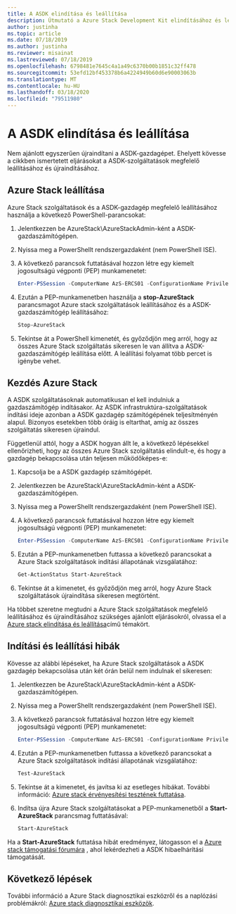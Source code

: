 ```yaml
---
title: A ASDK elindítása és leállítása
description: Útmutató a Azure Stack Development Kit elindításához és leállításához (ASDK).
author: justinha
ms.topic: article
ms.date: 07/18/2019
ms.author: justinha
ms.reviewer: misainat
ms.lastreviewed: 07/18/2019
ms.openlocfilehash: 6798481e7645c4a1a49c6370b00b1851c32ff478
ms.sourcegitcommit: 53efd12bf453378b6a4224949b60d6e90003063b
ms.translationtype: MT
ms.contentlocale: hu-HU
ms.lasthandoff: 03/18/2020
ms.locfileid: "79511980"
---
```

# <a name="start-and-stop-the-asdk"></a>A ASDK elindítása és leállítása
Nem ajánlott egyszerűen újraindítani a ASDK-gazdagépet. Ehelyett kövesse a cikkben ismertetett eljárásokat a ASDK-szolgáltatások megfelelő leállításához és újraindításához.

## <a name="stop-azure-stack"></a>Azure Stack leállítása 
Azure Stack szolgáltatások és a ASDK-gazdagép megfelelő leállításához használja a következő PowerShell-parancsokat:

1. Jelentkezzen be AzureStack\AzureStackAdmin-ként a ASDK-gazdaszámítógépen.
2. Nyissa meg a PowerShellt rendszergazdaként (nem PowerShell ISE).
3. A következő parancsok futtatásával hozzon létre egy kiemelt jogosultságú végponti (PEP) munkamenetet: 

   ```powershell
   Enter-PSSession -ComputerName AzS-ERCS01 -ConfigurationName PrivilegedEndpoint
   ```
4. Ezután a PEP-munkamenetben használja a **stop-AzureStack** parancsmagot Azure stack szolgáltatások leállításához és a ASDK-gazdaszámítógép leállításához:

   ```powershell
   Stop-AzureStack
   ```
5. Tekintse át a PowerShell kimenetét, és győződjön meg arról, hogy az összes Azure Stack szolgáltatás sikeresen le van állítva a ASDK-gazdaszámítógép leállítása előtt. A leállítási folyamat több percet is igénybe vehet.

## <a name="start-azure-stack"></a>Kezdés Azure Stack 
A ASDK szolgáltatásoknak automatikusan el kell indulniuk a gazdaszámítógép indításakor. Az ASDK infrastruktúra-szolgáltatások indítási ideje azonban a ASDK gazdagép számítógépének teljesítményén alapul. Bizonyos esetekben több óráig is eltarthat, amíg az összes szolgáltatás sikeresen újraindul.

Függetlenül attól, hogy a ASDK hogyan állt le, a következő lépésekkel ellenőrizheti, hogy az összes Azure Stack szolgáltatás elindult-e, és hogy a gazdagép bekapcsolása után teljesen működőképes-e: 

1. Kapcsolja be a ASDK gazdagép számítógépét. 
2. Jelentkezzen be AzureStack\AzureStackAdmin-ként a ASDK-gazdaszámítógépen.
3. Nyissa meg a PowerShellt rendszergazdaként (nem PowerShell ISE).
4. A következő parancsok futtatásával hozzon létre egy kiemelt jogosultságú végponti (PEP) munkamenetet:

   ```powershell
   Enter-PSSession -ComputerName AzS-ERCS01 -ConfigurationName PrivilegedEndpoint
   ```
5. Ezután a PEP-munkamenetben futtassa a következő parancsokat a Azure Stack szolgáltatások indítási állapotának vizsgálatához:

   ```powershell
   Get-ActionStatus Start-AzureStack
   ```
6. Tekintse át a kimenetet, és győződjön meg arról, hogy Azure Stack szolgáltatások újraindítása sikeresen megtörtént.

Ha többet szeretne megtudni a Azure Stack szolgáltatások megfelelő leállításához és újraindításához szükséges ajánlott eljárásokról, olvassa el a [Azure stack elindítása és leállítása](../operator/azure-stack-start-and-stop.md)című témakört.

## <a name="troubleshoot-startup-and-shutdown"></a>Indítási és leállítási hibák 
Kövesse az alábbi lépéseket, ha Azure Stack szolgáltatások a ASDK gazdagép bekapcsolása után két órán belül nem indulnak el sikeresen:

1. Jelentkezzen be AzureStack\AzureStackAdmin-ként a ASDK-gazdaszámítógépen.
2. Nyissa meg a PowerShellt rendszergazdaként (nem PowerShell ISE).
3. A következő parancsok futtatásával hozzon létre egy kiemelt jogosultságú végponti (PEP) munkamenetet:

   ```powershell
   Enter-PSSession -ComputerName AzS-ERCS01 -ConfigurationName PrivilegedEndpoint
   ```
4. Ezután a PEP-munkamenetben futtassa a következő parancsokat a Azure Stack szolgáltatások indítási állapotának vizsgálatához:

   ```powershell
   Test-AzureStack
   ```
5. Tekintse át a kimenetet, és javítsa ki az esetleges hibákat. További információ: [Azure stack érvényesítési tesztének futtatása](../operator/azure-stack-diagnostic-test.md).
6. Indítsa újra Azure Stack szolgáltatásokat a PEP-munkamenetből a **Start-AzureStack** parancsmag futtatásával:

   ```powershell
   Start-AzureStack
   ```

Ha a **Start-AzureStack** futtatása hibát eredményez, látogasson el a [Azure stack támogatási fórumára](https://social.msdn.microsoft.com/Forums/en-US/home?forum=azurestack) , ahol lekérdezheti a ASDK hibaelhárítási támogatását. 

## <a name="next-steps"></a>Következő lépések 
További információ a Azure Stack diagnosztikai eszközről és a naplózási problémákról: [Azure stack diagnosztikai eszközök](../operator/azure-stack-get-azurestacklog.md).
